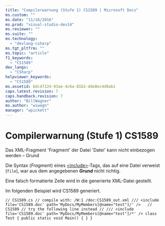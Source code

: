 ```yaml
---
title: "Compilerwarnung (Stufe 1) CS1589 | Microsoft Docs"
ms.custom: ""
ms.date: "11/16/2016"
ms.prod: "visual-studio-dev14"
ms.reviewer: ""
ms.suite: ""
ms.technology: 
  - "devlang-csharp"
ms.tgt_pltfrm: ""
ms.topic: "article"
f1_keywords: 
  - "CS1589"
dev_langs: 
  - "CSharp"
helpviewer_keywords: 
  - "CS1589"
ms.assetid: bdc47124-93ae-4c6a-81b2-dde8ec4d0ab1
caps.latest.revision: 7
caps.handback.revision: 7
author: "BillWagner"
ms.author: "wiwagn"
manager: "wpickett"
---
```

# Compilerwarnung (Stufe 1) CS1589
Das XML\-Fragment 'Fragment' der Datei 'Datei' kann nicht einbezogen werden – Grund  
  
 Die Syntax \(*Fragment*\) eines [\<include\>](../../csharp/programming-guide/xmldoc/include.md)\-Tags, das auf eine Datei verweist \(`file`\), war aus dem angegebenen ***Grund*** nicht richtig.  
  
 Eine falsch formatierte Zeile wird in die generierte XML\-Datei gestellt.  
  
 Im folgenden Beispiel wird CS1589 generiert.  
  
```  
// CS1589.cs // compile with: /W:1 /doc:CS1589_out.xml /// <include file='CS1589.doc' path='MyDocs/MyMembers[@name="test"]/' />   // CS1589 // try the following line instead // /// <include file='CS1589.doc' path='MyDocs/MyMembers[@name="test"]/*' /> class Test { public static void Main() { } }  
```